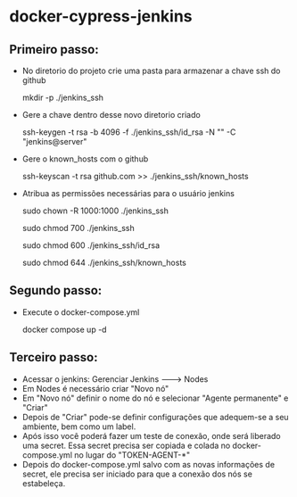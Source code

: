 # docker-cypress-jenkins

## Primeiro passo:

- No diretorio do projeto crie uma pasta para armazenar a chave ssh do github
  
  mkdir -p ./jenkins_ssh
  
- Gere a chave dentro desse novo diretorio criado
  
  ssh-keygen -t rsa -b 4096 -f ./jenkins_ssh/id_rsa -N "" -C "jenkins@server"
  
- Gere o known_hosts com o github
  
  ssh-keyscan -t rsa github.com >> ./jenkins_ssh/known_hosts
  
- Atribua as permissões necessárias para o usuário jenkins
  
  sudo chown -R 1000:1000 ./jenkins_ssh
  
  sudo chmod 700 ./jenkins_ssh
  
  sudo chmod 600 ./jenkins_ssh/id_rsa
  
  sudo chmod 644 ./jenkins_ssh/known_hosts

## Segundo passo:

- Execute o docker-compose.yml

  docker compose up -d

## Terceiro passo:

- Acessar o jenkins: Gerenciar Jenkins ---> Nodes
- Em Nodes é necessário criar "Novo nó"
- Em "Novo nó" definir o nome do nó e selecionar "Agente permanente" e "Criar"
- Depois de "Criar" pode-se definir configurações que adequem-se a seu ambiente, bem como um label.
- Após isso você poderá fazer um teste de conexão, onde será liberado uma secret. Essa secret precisa ser copiada e colada no docker-compose.yml no lugar do "TOKEN-AGENT-*"
- Depois do docker-compose.yml salvo com as novas informações de secret, ele precisa ser iniciado para que a conexão dos nós se estabeleça.
